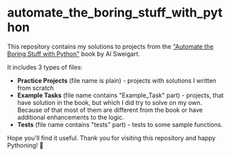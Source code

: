 # automate_the_boring_stuff_with_python
This repository contains my solutions to projects from the ["Automate the Boring Stuff with Python"](https://automatetheboringstuff.com/) 
book by Al Sweigart.  

It includes 3 types of files: 
- **Practice Projects** (file name is plain) - projects with solutions I written from scratch
- **Example Tasks** (file name contains "Example_Task" part) - projects, that have solution in the book, but which I did try to solve 
on my own. Because of that most of them are different from the book or have additional enhancements to the logic.
- **Tests** (file name contains "tests" part) - tests to some sample functions.

Hope you'll find it useful. Thank you for visiting this repository and happy Pythoning! 🐍
